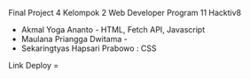Final Project 4 Kelompok 2 Web Developer Program 11 Hacktiv8

- Akmal Yoga Ananto - HTML, Fetch API, Javascript
- Maulana Priangga Dwitama - 
- Sekaringtyas Hapsari Prabowo : CSS

Link Deploy =
